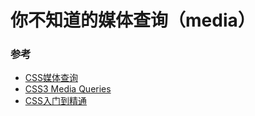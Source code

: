 # 你不知道的媒体查询（media）

### 参考

* [CSS媒体查询](https://developer.mozilla.org/zh-CN/docs/Web/Guide/CSS/Media_queries)
* [CSS3 Media Queries](https://www.w3cplus.com/content/css3-media-queries)
* [CSS入门到精通](https://www.w3cplus.com/blog/tags/49.html)